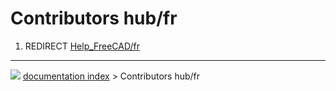 # Contributors hub/fr
1.  REDIRECT [Help_FreeCAD/fr](Help_FreeCAD/fr.md)



---
![](images/Right_arrow.png) [documentation index](../README.md) > Contributors hub/fr

